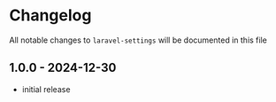 # Changelog

All notable changes to `laravel-settings` will be documented in this file

## 1.0.0 - 2024-12-30

- initial release
